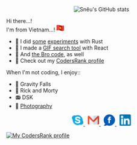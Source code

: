 <p align="center">
  <picture>
    <source srcset="https://github-readme-stats-blond-xi.vercel.app/api?username=hoangph271&show_icons=true&theme=radical&count_private=true">
    <img src="https://github-readme-stats-blond-xi.vercel.app/api?username=hoangph271&show_icons=true&theme=radical&count_private=true" alt="Snêu's GitHub stats">
  </picture>
</p>

Hi there...!  
I'm from Vietnam...!
<img src="flag-vietnam.png" alt="Flag of Vietnam" width="20" />

- 🦀 I did [some](https://github.com/hoangph271/hbp) [experiments](https://github.com/hoangph271/sneu_rs) with Rust
- 🌟 I made a [GIF search tool](https://github.com/hoangph271/gallereasy) with React
- 📜 And [the Bro code](https://github.com/hoangph271/the_bro_code), as well
- 🎩 Check out my [CodersRank profile](https://profile.codersrank.io/user/hoangph271)

When I'm not coding, I enjoy::

- 🦄 Gravity Falls
- 🥒 Rick and Morty
- 📻 DSK
- 📸 [Photography](https://500px.com/p/crustyrat271)

<p align="center">
  <a href="https://join.skype.com/invite/fCJAQbUbIXft" target="_blank">
    <img alt="Skype me" src="skype.png" width="30" />
  </a>
  <span>&nbsp;</span>
  <a href="mailto:hoangph271@gmail.co" target="_blank">
    <img alt="Email me" src="gmail.png" width="30" />
  </a>
  <span>&nbsp;</span>
  <a href="https://fb.com/crustyrat271" target="_blank">
    <img alt="My Facebook" src="fb.png" width="30" />
  </a>
  <span>&nbsp;</span>
  <a href="https://www.linkedin.com/in/hoangph271" target="_blank">
    <img alt="My LinkedIn" src="linkedin.png" width="30" />
  </a>
</p>


[![My CodersRank profile](https://rewrite-content-type.deno.dev/?url=https%3A%2F%2Fcr-ss-service.azurewebsites.net%2Fapi%2FScreenShot%3Fwidget%3Dsummary%26username%3Dhoangph271%26branding%3Dfalse&contentType=image%2Fjpeg)](https://profile.codersrank.io/user/hoangph271)
